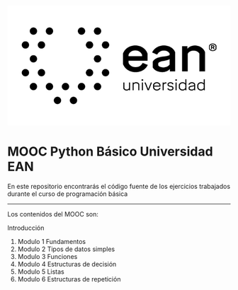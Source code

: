 ![Logo ean](imagenes/Logo-negro.jpg)
# MOOC Python Básico Universidad EAN

En este repositorio encontrarás el código fuente de los ejercicios trabajados durante el curso de programación básica


___
Los contenidos del MOOC son:

Introducción
1. Modulo 1 Fundamentos
1. Modulo 2 Tipos de datos simples
1. Modulo 3 Funciones
1. Modulo 4 Estructuras de decisión
1. Modulo 5 Listas
1. Modulo 6 Estructuras de repetición